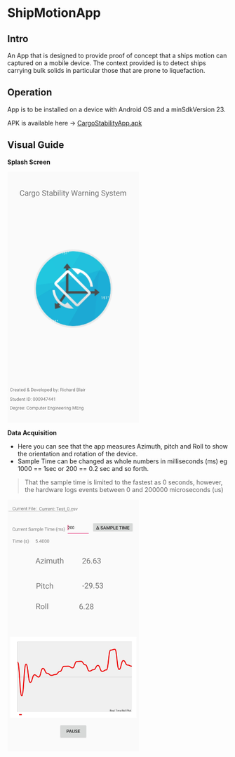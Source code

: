 # ShipMotionApp

## Intro
An App that is designed to provide proof of concept that a ships motion can captured on a mobile device. The context provided is to detect ships carrying bulk solids in particular those that are prone to liquefaction. 

## Operation

App is to be installed on a device with Android OS and a minSdkVersion 23. 

APK is available here -> [CargoStabilityApp.apk](https://github.com/CompEng0001/ShipMotionApp/raw/master/App/CargoStabilityApp.apk)

## Visual Guide 

 **Splash Screen**

<img align="center" width="300" heigh="600" src="https://github.com/CompEng0001/ShipMotionApp/blob/master/App Screen Shots/Cargo Stability Warning System Splash Screen.jpg">   

 **Data Acquisition**

 * Here you can see that the app measures Azimuth, pitch and Roll to show the orientation and rotation of the device. 
 * Sample Time can be changed as whole numbers in milliseconds (ms) eg 1000 == 1sec or 200 == 0.2 sec and so forth.

 > That the sample time is limited to the fastest as 0 seconds, however, the hardware logs events between 0 and 200000 microseconds (us)

<img align="center"  width="300" heigh="600" src="https://github.com/CompEng0001/ShipMotionApp/blob/master/App Screen Shots/Cargo Stability Warning System Defualt sampletime.jpg">  

